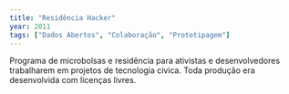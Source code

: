 ```yaml
---
title: "Residência Hacker"
year: 2011
tags: ["Dados Abertos", "Colaboração", "Prototipagem"]
---
```


Programa de microbolsas e residência para ativistas e desenvolvedores trabalharem em projetos de tecnologia cívica. Toda produção era desenvolvida com licenças livres.